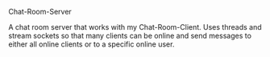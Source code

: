 ﻿Chat-Room-Server

A chat room server that works with my Chat-Room-Client.
Uses threads and stream sockets so that many clients can be online and send messages to either all online clients or to a specific online user.
